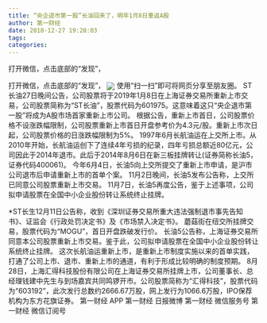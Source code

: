 ```yaml
---
title: “央企退市第一股”长油回来了，明年1月8日重返A股
author: 第一财经
date: 2018-12-27 19:28:03
tags: 
categories: 
---
```

打开微信，点击底部的“发现”，
<!-- more -->
打开微信，点击底部的“发现”，
<img align="center" border="0" src="https://imgcdn.yicai.com/uppics/images/2018/12/cb51d9c32e327f8a3a1adef1449a4a0e.jpg" />
使用“扫一扫”即可将网页分享至朋友圈。
ST长油27日晚间公告，公司股票将于2019年1月8日在上海证券交易所重新上市交易，公司股票简称为“ST长油”，股票代码为601975。这意味着这只“央企退市第一股”将成为A股市场首家重新上市公司。
根据公告，重新上市首日，公司股票价格不设涨跌幅限制，公司股票重新上市首日开盘参考价为4.3元/股。重新上市次日起，公司股票价格的日涨跌幅限制为5%。
1997年6月长航油运在上交所上市。从2010年开始，长航油运创下了连续4年亏损的纪录，四年亏损总额近80亿元，公司因此于2014年退市。此后于2014年8月6日在新三板挂牌转让(证券简称长油5，证券代码400061)。
今年6月4日，长油5向上交所提交了重新上市申请，是沪市公司退市后申请重新上市的首单个案。
11月2日晚间，长油5发布公告称，上交所已同意公司股票重新上市交易。
11月7日，长油5再度公告，鉴于上述事项，公司拟申请股票在全国中小企业股份转让系统终止挂牌。
 
 
*ST长生12月11日公告称，收到《深圳证券交易所重大违法强制退市事先告知书》、证监会《行政处罚决定书》及《市场禁入决定书》。
蘑菇街在纽交所挂牌交易，股票代码为“MOGU”，首日开盘跌破发行价。
长油5公告称，上海证券交易所同意本公司股票重新上市交易。鉴于此，公司拟申请股票在全国中小企业股份转让系统终止挂牌。
这次长航油运重新上市，是重新上市制度实施以来的首单实践，打通了公司上市、退市、重新上市的通道，有利于形成比较明确的制度预期。
8月28日，上海汇得科技股份有限公司在上海证券交易所挂牌上市，公司董事长、总经理钱建中先生与到场嘉宾共同鸣锣开市。公司股票简称为“汇得科技”，股票代码为“603192”，此次发行总数约2666.67万股，网上发行为1066.6万股，IPO保荐机构为东方花旗证券。
第一财经
APP
第一财经
日报微博
第一财经
微信服务号
第一财经
微信订阅号
